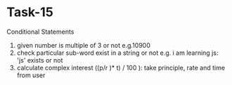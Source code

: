 # Task-15

 Conditional Statements

 1. given number is multiple of 3 or not e.g.10900
 2. check particular sub-word exist in a string or not e.g. i am learning js: 'js'
 exists or not
 3. calculate complex interest ((p/r )* t) / 100 ): take principle, rate and time
 from user
